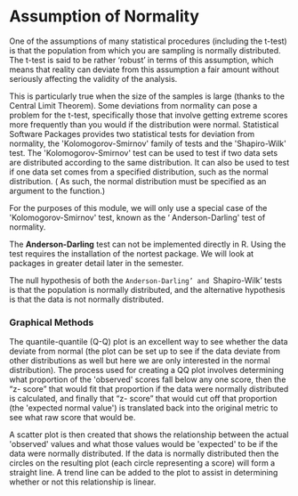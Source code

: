 Assumption of Normality 
===============================
 
One of the assumptions of many statistical procedures (including the t-test) is that the population from which you are sampling is normally distributed. The t-test is said to be rather ‘robust’ in terms of this 
assumption, which means that reality can deviate from this assumption a fair amount without seriously affecting the validity of the analysis. 
 
This is particularly true when the size of the samples is large (thanks to the Central Limit Theorem). Some deviations from normality can pose a problem for the t-test, specifically those that involve getting extreme 
scores more frequently than you would if the distribution were normal. Statistical Software Packages provides two statistical tests for deviation 
from normality, the 'Kolomogorov-Smirnov' family of tests and the 'Shapiro-Wilk' test. The 'Kolomogorov-Smirnov' test can be used to test if two data sets are distributed according to the same distribution. It can also be used to test if one data set comes from a specified distribution, such as the normal distribution. ( As such, the normal distribution must be specified as an  argument to the function.) 

For the purposes of this module, we will only use a special case of the 'Kolomogorov-Smirnov' test, known as the ‘ Anderson-Darling' test of 
normality. 

The **Anderson-Darling** test can not be implemented directly in R. Using the test requires the installation of the nortest package. We will look at 
packages in greater detail later in the semester. 
 
The null hypothesis of both the `Anderson-Darling’ and `Shapiro-Wilk’ tests is that the population is normally distributed, and the alternative 
hypothesis is that the data is not normally distributed. 
 

 
 
### Graphical Methods 
 
The quantile-quantile (Q-Q) plot is an excellent way to see whether the data deviate from normal (the plot can be set up to see if the data 
deviate from other distributions as well but here we are only interested in the normal distribution). 
The process used for creating a QQ plot involves determining what proportion of the 'observed' scores fall below any one score, then the “z- 
score” that would fit that proportion if the data were normally distributed is calculated, and finally that “z- score” that would cut off that proportion 
(the 'expected normal value') is translated back into the original metric to see what raw score that would be. 
 
A scatter plot is then created that shows the relationship between the actual 'observed' values and what those values would be 'expected' to be 
if the data were normally distributed. If the data is normally distributed then the circles on the resulting plot (each circle representing a score) will form a straight line. 
A trend line can be added to the plot to assist in determining whether or not this relationship is linear. 

 
 
 
 
 
